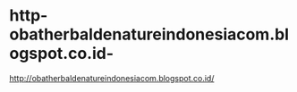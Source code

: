 # http-obatherbaldenatureindonesiacom.blogspot.co.id-
http://obatherbaldenatureindonesiacom.blogspot.co.id/
